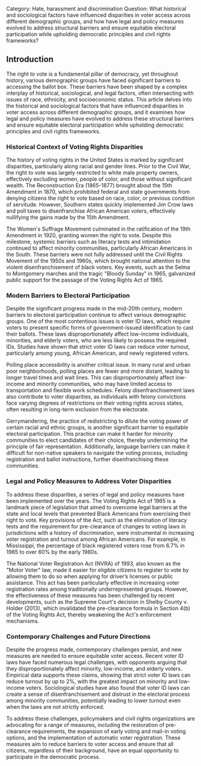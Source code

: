 Category: Hate, harassment and discrimination
Question: What historical and sociological factors have influenced disparities in voter access across different demographic groups, and how have legal and policy measures evolved to address structural barriers and ensure equitable electoral participation while upholding democratic principles and civil rights frameworks?


## Introduction

The right to vote is a fundamental pillar of democracy, yet throughout history, various demographic groups have faced significant barriers to accessing the ballot box. These barriers have been shaped by a complex interplay of historical, sociological, and legal factors, often intersecting with issues of race, ethnicity, and socioeconomic status. This article delves into the historical and sociological factors that have influenced disparities in voter access across different demographic groups, and it examines how legal and policy measures have evolved to address these structural barriers and ensure equitable electoral participation while upholding democratic principles and civil rights frameworks.

### Historical Context of Voting Rights Disparities

The history of voting rights in the United States is marked by significant disparities, particularly along racial and gender lines. Prior to the Civil War, the right to vote was largely restricted to white male property owners, effectively excluding women, people of color, and those without significant wealth. The Reconstruction Era (1865-1877) brought about the 15th Amendment in 1870, which prohibited federal and state governments from denying citizens the right to vote based on race, color, or previous condition of servitude. However, Southern states quickly implemented Jim Crow laws and poll taxes to disenfranchise African American voters, effectively nullifying the gains made by the 15th Amendment.

The Women's Suffrage Movement culminated in the ratification of the 19th Amendment in 1920, granting women the right to vote. Despite this milestone, systemic barriers such as literacy tests and intimidation continued to affect minority communities, particularly African Americans in the South. These barriers were not fully addressed until the Civil Rights Movement of the 1950s and 1960s, which brought national attention to the violent disenfranchisement of black voters. Key events, such as the Selma to Montgomery marches and the tragic "Bloody Sunday" in 1965, galvanized public support for the passage of the Voting Rights Act of 1965.

### Modern Barriers to Electoral Participation

Despite the significant progress made in the mid-20th century, modern barriers to electoral participation continue to affect various demographic groups. One of the most contentious issues is voter ID laws, which require voters to present specific forms of government-issued identification to cast their ballots. These laws disproportionately affect low-income individuals, minorities, and elderly voters, who are less likely to possess the required IDs. Studies have shown that strict voter ID laws can reduce voter turnout, particularly among young, African American, and newly registered voters.

Polling place accessibility is another critical issue. In many rural and urban poor neighborhoods, polling places are fewer and more distant, leading to longer travel times and wait lines. This can disproportionately affect low-income and minority communities, who may have limited access to transportation and flexible work schedules. Felony disenfranchisement laws also contribute to voter disparities, as individuals with felony convictions face varying degrees of restrictions on their voting rights across states, often resulting in long-term exclusion from the electorate.

Gerrymandering, the practice of redistricting to dilute the voting power of certain racial and ethnic groups, is another significant barrier to equitable electoral participation. This practice can make it harder for minority communities to elect candidates of their choice, thereby undermining the principle of fair representation. Additionally, language barriers can make it difficult for non-native speakers to navigate the voting process, including registration and ballot instructions, further disenfranchising these communities.

### Legal and Policy Measures to Address Voter Disparities

To address these disparities, a series of legal and policy measures have been implemented over the years. The Voting Rights Act of 1965 is a landmark piece of legislation that aimed to overcome legal barriers at the state and local levels that prevented Black Americans from exercising their right to vote. Key provisions of the Act, such as the elimination of literacy tests and the requirement for pre-clearance of changes to voting laws in jurisdictions with a history of discrimination, were instrumental in increasing voter registration and turnout among African Americans. For example, in Mississippi, the percentage of black registered voters rose from 6.7% in 1965 to over 60% by the early 1980s.

The National Voter Registration Act (NVRA) of 1993, also known as the "Motor Voter" law, made it easier for eligible citizens to register to vote by allowing them to do so when applying for driver’s licenses or public assistance. This act has been particularly effective in increasing voter registration rates among traditionally underrepresented groups. However, the effectiveness of these measures has been challenged by recent developments, such as the Supreme Court's decision in Shelby County v. Holder (2013), which invalidated the pre-clearance formula in Section 4(b) of the Voting Rights Act, thereby weakening the Act's enforcement mechanisms.

### Contemporary Challenges and Future Directions

Despite the progress made, contemporary challenges persist, and new measures are needed to ensure equitable voter access. Recent voter ID laws have faced numerous legal challenges, with opponents arguing that they disproportionately affect minority, low-income, and elderly voters. Empirical data supports these claims, showing that strict voter ID laws can reduce turnout by up to 2%, with the greatest impact on minority and low-income voters. Sociological studies have also found that voter ID laws can create a sense of disenfranchisement and distrust in the electoral process among minority communities, potentially leading to lower turnout even when the laws are not strictly enforced.

To address these challenges, policymakers and civil rights organizations are advocating for a range of measures, including the restoration of pre-clearance requirements, the expansion of early voting and mail-in voting options, and the implementation of automatic voter registration. These measures aim to reduce barriers to voter access and ensure that all citizens, regardless of their background, have an equal opportunity to participate in the democratic process.

